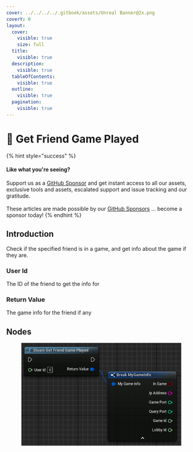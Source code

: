 ```yaml
---
cover: ../../../../.gitbook/assets/Unreal Banner@2x.png
coverY: 0
layout:
  cover:
    visible: true
    size: full
  title:
    visible: true
  description:
    visible: true
  tableOfContents:
    visible: true
  outline:
    visible: true
  pagination:
    visible: true
---
```


# 🔵 Get Friend Game Played

{% hint style="success" %}
#### Like what you're seeing?

Support us as a [GitHub Sponsor](../../../../become-a-sponsor/) and get instant access to all our assets, exclusive tools and assets, escalated support and issue tracking and our gratitude.\
\
These articles are made possible by our [GitHub Sponsors](../../../../become-a-sponsor/) ... become a sponsor today!
{% endhint %}

## Introduction

Check if the specified friend is in a game, and get info about the game if they are.

### User Id

The ID of the friend to get the info for

### Return Value

The game info for the friend if any

## Nodes

<figure><img src="../../../../.gitbook/assets/image (736).png" alt=""><figcaption></figcaption></figure>
